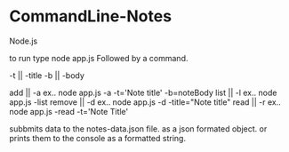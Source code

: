 # CommandLine-Notes
Node.js

to run type node app.js     Followed by a command.

-t || -title
-b || -body

add || -a  ex.. node app.js -a -t='Note title' -b=noteBody
list || -l ex.. node app.js -list
remove || -d ex.. node app.js -d -title="Note title"
read || -r ex.. node app.js -read -t='Note Title'

subbmits data to the notes-data.json file.
 as a json formated object.
 or prints them to the console as a formatted string.
